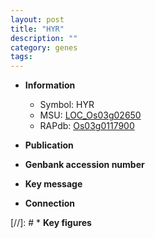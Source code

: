 ```yaml
---
layout: post
title: "HYR"
description: ""
category: genes
tags: 
---
```


* **Information**  
    + Symbol: HYR  
    + MSU: [LOC_Os03g02650](http://rice.uga.edu/cgi-bin/ORF_infopage.cgi?orf=LOC_Os03g02650)  
    + RAPdb: [Os03g0117900](http://rapdb.dna.affrc.go.jp/viewer/gbrowse_details/irgsp1?name=Os03g0117900)  

* **Publication**  

* **Genbank accession number**  

* **Key message**  

* **Connection**  

[//]: # * **Key figures**  


